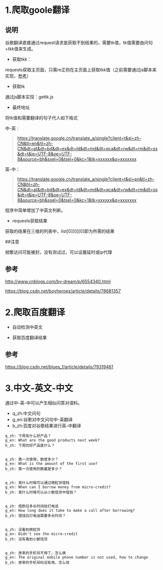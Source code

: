 # 1.爬取goole翻译

## 说明

谷歌翻译直接通过request请求是获取不到结果的，需要tk值，tk值需要由问句+tkk值来生成。

- 获取tkk：

requests获取主页面，只需re正则在主页面上获取tkk值（之前需要通过js脚本来实现，[参考](https://blog.csdn.net/boyheroes/article/details/78681357)）

- 获取tk

通过js脚本实现：gettk.js


- 最终地址

将tk值和需要翻译的句子代人如下格式

中-英 :
>https://translate.google.cn/translate_a/single?client=t&sl=zh-CN&tl=en&hl=zh-CN&dt=at&dt=bd&dt=ex&dt=ld&dt=md&dt=qca&dt=rw&dt=rm&dt=ss&dt=t&ie=UTF-8&oe=UTF-8&source=bh&ssel=0&tsel=0&kc=1&tk=xxxxxx&q=xxxxxxx

英-中：
>https://translate.google.cn/translate_a/single?client=t&sl=en&tl=zh-CN&hl=zh-CN&dt=at&dt=bd&dt=ex&dt=ld&dt=md&dt=qca&dt=rw&dt=rm&dt=ss&dt=t&ie=UTF-8&oe=UTF-8&source=bh&ssel=0&tsel=0&kc=1&tk=xxxxxx&q=xxxxxxx

程序中简单增加了中英文判断。

- requests获取结果

获取的结果在三维的列表中，list[0][0][0]即为所需的结果

##注意

频繁访问可能被封，没有测试过，可以设置延时或ip代理

## 参考
http://www.cnblogs.com/by-dream/p/6554340.html

https://blog.csdn.net/boyheroes/article/details/78681357

# 2.爬取百度翻译

- 自动检测中英文

- 获取百度翻译结果


## 参考
https://blog.csdn.net/blues_f/article/details/79319461


# 3.中文-英文-中文
通过中-英-中可以产生相似问答对语料。
- q_zh:中文问句
- g_en:谷歌对中文问句中-英翻译
- b_zh:百度对谷歌结果进行英-中翻译

```buildoutcfg
q_zh: 下周有什么好产品？
g_en: What are the good products next week?
b_zh: 下周的好产品是什么？


q_zh: 第一次使用，额度多少？
g_en: What is the amount of the first use?
b_zh: 第一次使用的数量是多少？


q_zh: 我什么时候可以通过微粒贷借钱
g_en: When can I borrow money from micro-credit?
b_zh: 我什么时候可以从小额信贷中借钱？


q_zh: 借款后多长时间给打电话
g_en: How long does it take to make a call after borrowing?
b_zh: 借钱后打电话需要多长时间？


q_zh: 没看到微粒贷
g_en: Didn't see the micro-credit
b_zh: 没有看到小额信贷


q_zh: 原来的手机号不用了，怎么换
g_en: The original mobile phone number is not used, how to change
b_zh: 原来的手机号码没有用，怎么改
```


